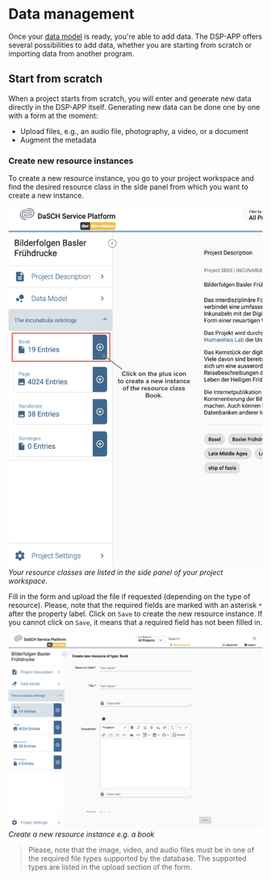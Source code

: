 # Data management

Once your [data model](https://docs.dasch.swiss/latest/DSP-APP/user-guide/project/#data-model) is ready, you're able to add data. The DSP-APP offers several possibilities to add data, whether you are starting from scratch or importing data from another program.

## Start from scratch

When a project starts from scratch, you will enter and generate new data directly in the DSP-APP itself. Generating new data can be done one by one with a form at the moment:

- Upload files, e.g., an audio file, photography, a video, or a document
- Augment the metadata

### Create new resource instances

To create a new resource instance, you go to your project workspace and find the desired resource class in the side panel from which you want to create a new instance.

![Create a new resource instance e.g. a new book](../../assets/images/create-new-resource-instance.png)*Your resource classes are listed in the side panel of your project workspace.*

Fill in the form and upload the file if requested (depending on the type of resource). Please, note that the required fields are marked with an asterisk `*` after the property label. Click on `Save` to create the new resource instance. If you cannot click on `Save`, it means that a required field has not been filled in.

![Create a new resource instance e.g. a new book](../../assets/images/new-resource-form.png)*Create a new resource instance e.g. a book*

> Please, note that the image, video, and audio files must be in one of the required file types supported by the database. The supported types are listed in the upload section of the form.
